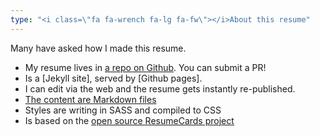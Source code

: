 ```yaml
---
type: "<i class=\"fa fa-wrench fa-lg fa-fw\"></i>About this resume"
---
```


Many have asked how I made this resume.

- My resume lives in [a repo on Github](https://github.com/weitzman/weitzman.github.io). You can submit a PR!
- Is a [Jekyll site], served by [Github pages].
- I can edit via the web and the resume gets instantly re-published.
- [The content are Markdown files]()
- Styles are writing in SASS and compiled to CSS
- Is based on the [open source ResumeCards project](http://github.com/ellekasai/resumecards)
